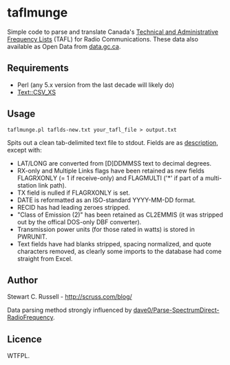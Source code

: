 taflmunge
=========

Simple code to parse and translate Canada's
[Technical and Administrative Frequency Lists](http://www.ic.gc.ca/eic/site/tafl-ltaf.nsf/eng/home
"Technical and Administrative Frequency Lists") (TAFL) for Radio
Communications. These data also available as Open Data from
[data.gc.ca](http://data.gc.ca/ "data.gc.ca"). 

Requirements
------------

* Perl (any 5.x version from the last decade will likely do)
* [Text::CSV_XS](http://search.cpan.org/perldoc?Text%3A%3ACSV_XS "Text::CSV_XS")

Usage
-----

    taflmunge.pl taflds-new.txt your_tafl_file > output.txt
	
Spits out a clean tab-delimited text file to stdout. Fields are as
[description](http://spectrum.ic.gc.ca/tafl/tafl/tafl.txt), except
with:

* LAT/LONG are converted from [D]DDMMSS text to decimal degrees.
* RX-only and Multiple Links flags have been retained as new fields
  FLAGRXONLY (= 1 if receive-only) and FLAGMULTI ('*' if part of a
  multi-station link path).
* TX field is nulled if FLAGRXONLY is set.
* DATE is reformatted as an ISO-standard YYYY-MM-DD format.
* RECID has had leading zeroes stripped.
* "Class of Emission (2)" has been retained as CL2EMMIS (it was
  stripped out by the offical DOS-only DBF converter).
* Transmission power units (for those rated in watts) is stored in PWRUNIT.
* Text fields have had blanks stripped, spacing normalized, and quote
  characters removed, as clearly some imports to the database had come
  straight from Excel.

Author
------

Stewart C. Russell - http://scruss.com/blog/

Data parsing method strongly influenced by [dave0/Parse-SpectrumDirect-RadioFrequency](https://github.com/dave0/Parse-SpectrumDirect-RadioFrequency "dave0/Parse-SpectrumDirect-RadioFrequency").

Licence
-------

WTFPL.
